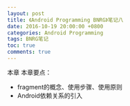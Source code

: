 ```yaml
---
layout: post
title: 《Android Programming BNRG》笔记八
date: 2016-10-19 20:00:00 +0800
categories: Android Programming
tags: BNRG笔记
toc: true
comments: true
---
```

本章
本章要点：
- fragment的概念、使用步骤、使用原则
- Android依赖关系的引入

<!-- more -->

